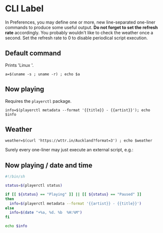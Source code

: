 # CLI Label

In Preferences, you may define one or more, new line-separated one-liner commands to produce some useful output.
**Do not forget to set the refresh rate** accordingly. You probably wouldn't like to check the weather once a second.
Set the refresh rate to 0 to disable periodical script execution.

## Default command

Prints 'Linux <kernel-release>'.

`a=$(uname -s ; uname -r) ; echo $a`

## Now playing

Requires the `playerctl` package.

`info=$(playerctl metadata --format '{{title}} - {{artist}}'); echo $info`

## Weather

`weather=$(curl 'https://wttr.in/Auckland?format=3') ; echo $weather`

Surely every one-liner may just execute an external script, e.g.:

## Now playing / date and time

```bash
#!/bin/sh

status=$(playerctl status)

if [[ ${status} == "Playing" ]] || [[ ${status} == "Paused" ]]
then
  info=$(playerctl metadata --format '{{artist}} - {{title}}')
else
  info=$(date "+%a, %d. %b  %H:%M")
fi

echo $info
```